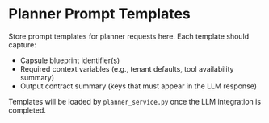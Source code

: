 # Planner Prompt Templates

Store prompt templates for planner requests here. Each template should capture:

- Capsule blueprint identifier(s)
- Required context variables (e.g., tenant defaults, tool availability summary)
- Output contract summary (keys that must appear in the LLM response)

Templates will be loaded by ``planner_service.py`` once the LLM integration is completed.
